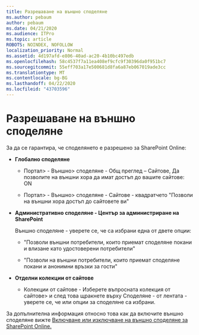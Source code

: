 ```yaml
---
title: Разрешаване на външно споделяне
ms.author: pebaum
author: pebaum
ms.date: 04/21/2020
ms.audience: ITPro
ms.topic: article
ROBOTS: NOINDEX, NOFOLLOW
localization_priority: Normal
ms.assetid: 4d197afd-e806-40ad-ac20-4b10bc497edb
ms.openlocfilehash: 58c4537f7a11ea408ef9cfc9f30396da0f951bc7
ms.sourcegitcommit: 55eff703a17e500681d8fa6a87eb067019ade3cc
ms.translationtype: MT
ms.contentlocale: bg-BG
ms.lasthandoff: 04/22/2020
ms.locfileid: "43703596"
---
```

# <a name="enable-external-sharing"></a>Разрешаване на външно споделяне

 За да се гарантира, че споделянето е разрешено за SharePoint Online:
  
- **Глобално споделяне**
    
  - Портал\> - Външно\> споделяне - Общ преглед – Сайтове, Да позволите на външни хора да имат достъп до вашите сайтове: ON
    
  - Портал\> - Външно\> споделяне - Сайтове - квадратчето "Позволи на външни хора достъп до сайтовете ви"
    
- **Административно споделяне - Център за администриране на SharePoint**
    
    Външно споделяне - уверете се, че са избрани една от двете опции:
    
  - "Позволи външни потребители, които приемат споделяне покани и влизане като удостоверени потребители"
    
  - "Позволи на външни потребители, които приемат споделяне покани и анонимни връзки за гости"
    
- **Отделни колекции от сайтове**
    
  - Колекции от сайтове - Изберете въпросната колекция от сайтове\> и след това щракнете върху Споделяне - от лентата - уверете се, че или опции за споделяне са избрани.
    
За допълнителна информация относно това как да включите външно споделяне вижте [Включване или изключване на външно споделяне за SharePoint Online.](https://go.microsoft.com/fwlink/?linkid=2047681&amp;clcid=0x409)
  

